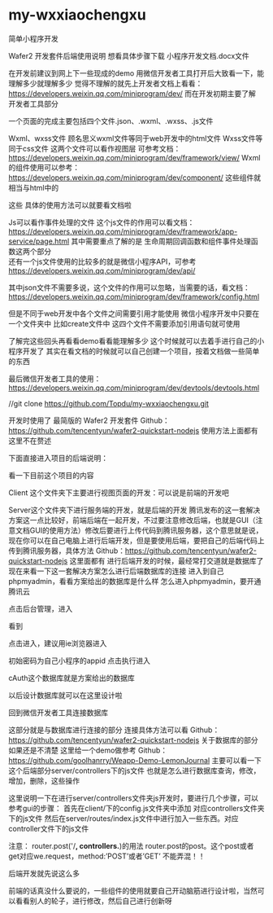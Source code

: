 # my-wxxiaochengxu
简单小程序开发

Wafer2 开发套件后端使用说明
想看具体步骤下载
小程序开发文档.docx文件



在开发前建议到网上下一些现成的demo
用微信开发者工具打开后大致看一下，能理解多少就理解多少
觉得不理解的就先上开发者文档上看看：
https://developers.weixin.qq.com/miniprogram/dev/
而在开发初期主要了解
开发者工具部分

一个页面的完成主要包括四个文件.json、.wxml、.wxss、.js文件

Wxml、wxss文件
顾名思义wxml文件等同于web开发中的html文件
Wxss文件等同于css文件
这两个文件可以看作视图层
可参考文档：
https://developers.weixin.qq.com/miniprogram/dev/framework/view/
Wxml的组件使用可以参考：
https://developers.weixin.qq.com/miniprogram/dev/component/
这些组件就相当与html中的<p></p><div></div>这些
具体的使用方法可以就要看文档啦


Js可以看作事件处理的文件
这个js文件的作用可以看文档：
https://developers.weixin.qq.com/miniprogram/dev/framework/app-service/page.html
其中需要重点了解的是
生命周期回调函数和组件事件处理函数这两个部分	
还有一个js文件使用的比较多的就是微信小程序API，可参考
https://developers.weixin.qq.com/miniprogram/dev/api/



其中json文件不需要多说，这个文件的作用可以忽略，当需要的话，看文档：
https://developers.weixin.qq.com/miniprogram/dev/framework/config.html


但是不同于web开发中各个文件之间需要引用才能使用
微信小程序开发中只要在一个文件夹中
比如create文件中
这四个文件不需要添加引用语句就可使用

了解完这些回头再看看demo看看能理解多少
这个时候就可以去着手进行自己的小程序开发了
其实在看文档的时候就可以自己创建一个项目，按着文档做一些简单的东西

最后微信开发者工具的使用：
https://developers.weixin.qq.com/miniprogram/dev/devtools/devtools.html

//git clone https://github.com/Topdu/my-wxxiaochengxu.git

开发时使用了
最简版的 Wafer2 开发套件
Github：https://github.com/tencentyun/wafer2-quickstart-nodejs
使用方法上面都有这里不在赘述

下面直接进入项目的后端说明：

看一下目前这个项目的内容

Client 这个文件夹下主要进行视图页面的开发：可以说是前端的开发吧

Server这个文件夹下进行服务端的开发，就是后端的开发
腾讯发布的这一套解决方案这一点比较好，前端后端在一起开发，不过要注意修改后端，也就是GUI（注意文档GUI的使用方法）修改后要进行上传代码到腾讯服务器，这个意思就是说，现在你可以在自己电脑上进行后端开发，但是要使用后端，要把自己的后端代码上传到腾讯服务器，具体方法
Github：https://github.com/tencentyun/wafer2-quickstart-nodejs
这里面都有
进行后端开发的时候，最经常打交道就是数据库了
现在来看一下这一套解决方案怎么进行后端数据库的连接
进入到自己phpmyadmin，看看方案给出的数据库是什么样
怎么进入phpmyadmin，要开通腾讯云



点击后台管理，进入

看到

点击进入，建议用ie浏览器进入

初始密码为自己小程序的appid 点击执行进入

cAuth这个数据库就是方案给出的数据库

以后设计数据库就可以在这里设计啦


回到微信开发者工具连接数据库

这部分就是与数据库进行连接的部分
连接具体方法可以看
Github：https://github.com/tencentyun/wafer2-quickstart-nodejs
关于数据库的部分
如果还是不清楚
这里给一个demo做参考
Github：https://github.com/goolhanrry/Weapp-Demo-LemonJournal
主要可以看一下这个后端部分server/controllers下的js文件
也就是怎么进行数据库查询，修改，增加，删除，这些操作


这里说明一下在进行server/controllers文件夹js开发时，要进行几个步骤，可以参考gui的步骤：
首先在client/下的config.js文件夹中添加
对应controllers文件夹下的js文件
然后在server/routes/index.js文件中进行加入一些东西。对应controller文件下的js文件


注意：
router.post('/**, controllers.**)的用法
router.post的post。这个post或者get对应we.request，method:’POST’或者’GET’
不能弄混！！

后端开发就先说这么多

前端的话真没什么要说的，一些组件的使用就要自己开动脑筋进行设计啦，当然可以看看别人的轮子，进行修改，然后自己进行创新呀

